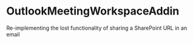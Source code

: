 # OutlookMeetingWorkspaceAddin
Re-implementing the lost functionality of sharing a SharePoint URL in an email
